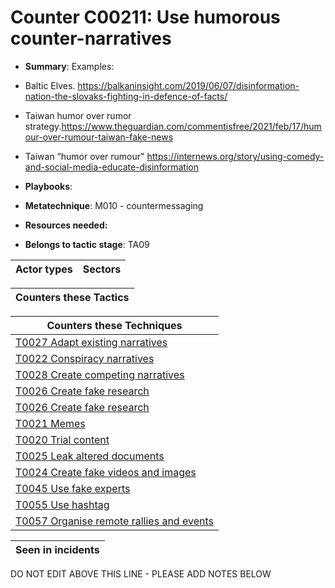 # Counter C00211: Use humorous counter-narratives

* **Summary**: Examples:
 
* Baltic Elves.
https://balkaninsight.com/2019/06/07/disinformation-nation-the-slovaks-fighting-in-defence-of-facts/ 
* Taiwan humor over rumor strategy.https://www.theguardian.com/commentisfree/2021/feb/17/humour-over-rumour-taiwan-fake-news 
*  Taiwan “humor over rumour" 
https://internews.org/story/using-comedy-and-social-media-educate-disinformation 

* **Playbooks**: 

* **Metatechnique**: M010 - countermessaging

* **Resources needed:** 

* **Belongs to tactic stage**: TA09


| Actor types | Sectors |
| ----------- | ------- |



| Counters these Tactics |
| ---------------------- |



| Counters these Techniques |
| ------------------------- |
| [T0027 Adapt existing narratives](../techniques/T0027.md) |
| [T0022 Conspiracy narratives](../techniques/T0022.md) |
| [T0028 Create competing narratives](../techniques/T0028.md) |
| [T0026 Create fake research](../techniques/T0026.md) |
| [T0026 Create fake research](../techniques/T0026.md) |
| [T0021 Memes](../techniques/T0021.md) |
| [T0020 Trial content](../techniques/T0020.md) |
| [T0025 Leak altered documents](../techniques/T0025.md) |
| [T0024 Create fake videos and images](../techniques/T0024.md) |
| [T0045 Use fake experts](../techniques/T0045.md) |
| [T0055 Use hashtag](../techniques/T0055.md) |
| [T0057 Organise remote rallies and events](../techniques/T0057.md) |



| Seen in incidents |
| ----------------- |


DO NOT EDIT ABOVE THIS LINE - PLEASE ADD NOTES BELOW